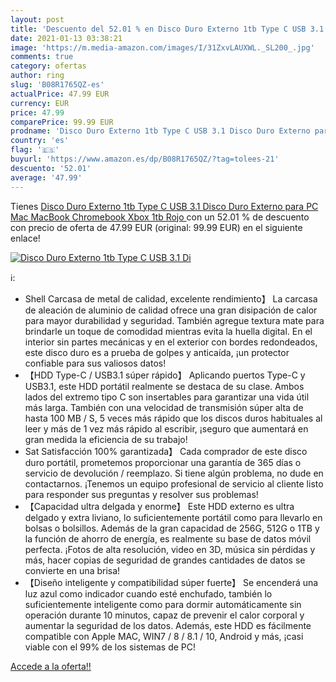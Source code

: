 ```yaml
---
layout: post
title: 'Descuento del 52.01 % en Disco Duro Externo 1tb Type C USB 3.1 Di'
date: 2021-01-13 03:38:21
image: 'https://m.media-amazon.com/images/I/31ZxvLAUXWL._SL200_.jpg'
comments: true
category: ofertas
author: ring
slug: 'B08R1765QZ-es'
actualPrice: 47.99 EUR
currency: EUR
price: 47.99
comparePrice: 99.99 EUR
prodname: 'Disco Duro Externo 1tb Type C USB 3.1 Disco Duro Externo para PC  Mac  MacBook  Chromebook  Xbox  1tb  Rojo '
country: 'es'
flag: '🇪🇸'
buyurl: 'https://www.amazon.es/dp/B08R1765QZ/?tag=tolees-21'
descuento: '52.01'
average: '47.99'
---
```


Tienes [Disco Duro Externo 1tb Type C USB 3.1 Disco Duro Externo para PC  Mac  MacBook  Chromebook  Xbox  1tb  Rojo ](https://www.amazon.es/dp/B08R1765QZ/?tag=tolees-21) con un 52.01 % de descuento con precio de oferta de 47.99 EUR (original: 99.99 EUR) en el siguiente enlace!

[![Disco Duro Externo 1tb Type C USB 3.1 Di](https://m.media-amazon.com/images/I/31ZxvLAUXWL._SL200_.jpg)](https://www.amazon.es/dp/B08R1765QZ/?tag=tolees-21)

ℹ️:

- Shell Carcasa de metal de calidad, excelente rendimiento】 La carcasa de aleación de aluminio de calidad ofrece una gran disipación de calor para mayor durabilidad y seguridad. También agregue textura mate para brindarle un toque de comodidad mientras evita la huella digital. En el interior sin partes mecánicas y en el exterior con bordes redondeados, este disco duro es a prueba de golpes y anticaída, ¡un protector confiable para sus valiosos datos!
- 【HDD Type-C / USB3.1 súper rápido】 Aplicando puertos Type-C y USB3.1, este HDD portátil realmente se destaca de su clase. Ambos lados del extremo tipo C son insertables para garantizar una vida útil más larga. También con una velocidad de transmisión súper alta de hasta 100 MB / S, 5 veces más rápido que los discos duros habituales al leer y más de 1 vez más rápido al escribir, ¡seguro que aumentará en gran medida la eficiencia de su trabajo!
- Sat Satisfacción 100% garantizada】 Cada comprador de este disco duro portátil, prometemos proporcionar una garantía de 365 días o servicio de devolución / reemplazo. Si tiene algún problema, no dude en contactarnos. ¡Tenemos un equipo profesional de servicio al cliente listo para responder sus preguntas y resolver sus problemas!
- 【Capacidad ultra delgada y enorme】 Este HDD externo es ultra delgado y extra liviano, lo suficientemente portátil como para llevarlo en bolsas o bolsillos. Además de la gran capacidad de 256G, 512G o 1TB y la función de ahorro de energía, es realmente su base de datos móvil perfecta. ¡Fotos de alta resolución, video en 3D, música sin pérdidas y más, hacer copias de seguridad de grandes cantidades de datos se convierte en una brisa!
- 【Diseño inteligente y compatibilidad súper fuerte】 Se encenderá una luz azul como indicador cuando esté enchufado, también lo suficientemente inteligente como para dormir automáticamente sin operación durante 10 minutos, capaz de prevenir el calor corporal y aumentar la seguridad de los datos. Además, este HDD es fácilmente compatible con Apple MAC, WIN7 / 8 / 8.1 / 10, Android y más, ¡casi viable con el 99% de los sistemas de PC!

[Accede a la oferta!!](https://www.amazon.es/dp/B08R1765QZ/?tag=tolees-21)
